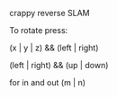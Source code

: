 crappy reverse SLAM

To rotate press:

(x | y | z) && (left | right)

(left | right) && (up | down)

for in and out
(m | n) 



